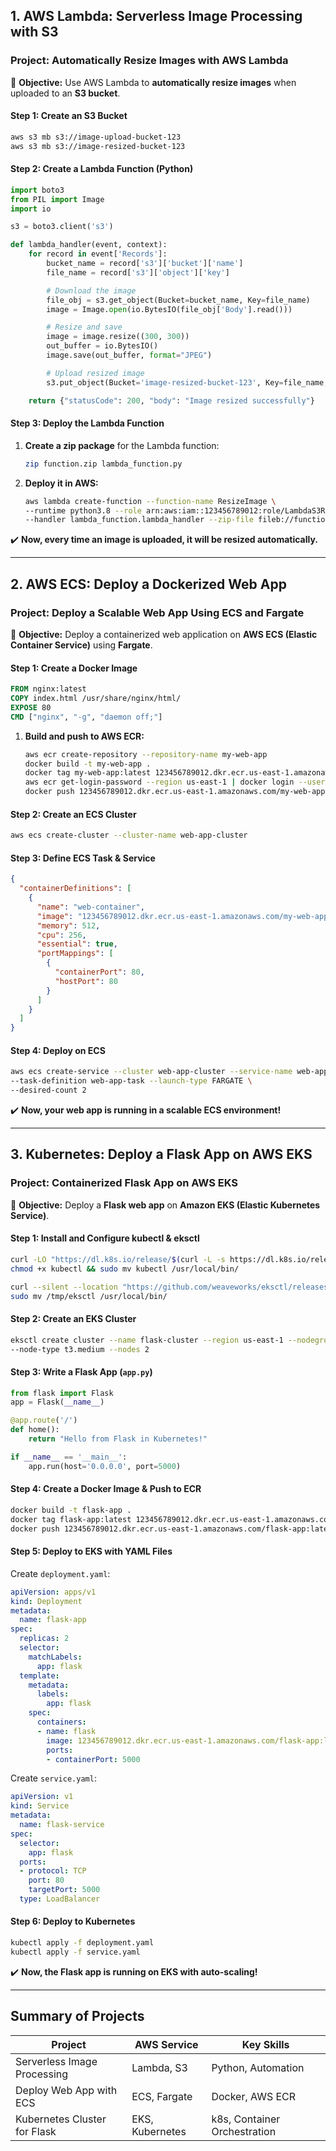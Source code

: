 ## **1. AWS Lambda: Serverless Image Processing with S3**
### **Project: Automatically Resize Images with AWS Lambda**
🔹 **Objective:** Use AWS Lambda to **automatically resize images** when uploaded to an **S3 bucket**.

#### **Step 1: Create an S3 Bucket**
```bash
aws s3 mb s3://image-upload-bucket-123
aws s3 mb s3://image-resized-bucket-123
```

#### **Step 2: Create a Lambda Function (Python)**
```python
import boto3
from PIL import Image
import io

s3 = boto3.client('s3')

def lambda_handler(event, context):
    for record in event['Records']:
        bucket_name = record['s3']['bucket']['name']
        file_name = record['s3']['object']['key']

        # Download the image
        file_obj = s3.get_object(Bucket=bucket_name, Key=file_name)
        image = Image.open(io.BytesIO(file_obj['Body'].read()))

        # Resize and save
        image = image.resize((300, 300))
        out_buffer = io.BytesIO()
        image.save(out_buffer, format="JPEG")

        # Upload resized image
        s3.put_object(Bucket='image-resized-bucket-123', Key=file_name, Body=out_buffer.getvalue())

    return {"statusCode": 200, "body": "Image resized successfully"}
```

#### **Step 3: Deploy the Lambda Function**
1. **Create a zip package** for the Lambda function:
   ```bash
   zip function.zip lambda_function.py
   ```

2. **Deploy it in AWS:**
   ```bash
   aws lambda create-function --function-name ResizeImage \
   --runtime python3.8 --role arn:aws:iam::123456789012:role/LambdaS3Role \
   --handler lambda_function.lambda_handler --zip-file fileb://function.zip
   ```

✔️ **Now, every time an image is uploaded, it will be resized automatically.**  

---

## **2. AWS ECS: Deploy a Dockerized Web App**
### **Project: Deploy a Scalable Web App Using ECS and Fargate**
🔹 **Objective:** Deploy a containerized web application on **AWS ECS (Elastic Container Service)** using **Fargate**.

#### **Step 1: Create a Docker Image**
```dockerfile
FROM nginx:latest
COPY index.html /usr/share/nginx/html/
EXPOSE 80
CMD ["nginx", "-g", "daemon off;"]
```
1. **Build and push to AWS ECR:**
   ```bash
   aws ecr create-repository --repository-name my-web-app
   docker build -t my-web-app .
   docker tag my-web-app:latest 123456789012.dkr.ecr.us-east-1.amazonaws.com/my-web-app:latest
   aws ecr get-login-password --region us-east-1 | docker login --username AWS --password-stdin 123456789012.dkr.ecr.us-east-1.amazonaws.com
   docker push 123456789012.dkr.ecr.us-east-1.amazonaws.com/my-web-app:latest
   ```

#### **Step 2: Create an ECS Cluster**
```bash
aws ecs create-cluster --cluster-name web-app-cluster
```

#### **Step 3: Define ECS Task & Service**
```json
{
  "containerDefinitions": [
    {
      "name": "web-container",
      "image": "123456789012.dkr.ecr.us-east-1.amazonaws.com/my-web-app:latest",
      "memory": 512,
      "cpu": 256,
      "essential": true,
      "portMappings": [
        {
          "containerPort": 80,
          "hostPort": 80
        }
      ]
    }
  ]
}
```

#### **Step 4: Deploy on ECS**
```bash
aws ecs create-service --cluster web-app-cluster --service-name web-app-service \
--task-definition web-app-task --launch-type FARGATE \
--desired-count 2
```

✔️ **Now, your web app is running in a scalable ECS environment!**

---

## **3. Kubernetes: Deploy a Flask App on AWS EKS**
### **Project: Containerized Flask App on AWS EKS**
🔹 **Objective:** Deploy a **Flask web app** on **Amazon EKS (Elastic Kubernetes Service)**.

#### **Step 1: Install and Configure kubectl & eksctl**
```bash
curl -LO "https://dl.k8s.io/release/$(curl -L -s https://dl.k8s.io/release/stable.txt)/bin/linux/amd64/kubectl"
chmod +x kubectl && sudo mv kubectl /usr/local/bin/
```
```bash
curl --silent --location "https://github.com/weaveworks/eksctl/releases/latest/download/eksctl_Linux_amd64.tar.gz" | tar xz -C /tmp
sudo mv /tmp/eksctl /usr/local/bin/
```

#### **Step 2: Create an EKS Cluster**
```bash
eksctl create cluster --name flask-cluster --region us-east-1 --nodegroup-name workers \
--node-type t3.medium --nodes 2
```

#### **Step 3: Write a Flask App (`app.py`)**
```python
from flask import Flask
app = Flask(__name__)

@app.route('/')
def home():
    return "Hello from Flask in Kubernetes!"

if __name__ == '__main__':
    app.run(host='0.0.0.0', port=5000)
```

#### **Step 4: Create a Docker Image & Push to ECR**
```bash
docker build -t flask-app .
docker tag flask-app:latest 123456789012.dkr.ecr.us-east-1.amazonaws.com/flask-app:latest
docker push 123456789012.dkr.ecr.us-east-1.amazonaws.com/flask-app:latest
```

#### **Step 5: Deploy to EKS with YAML Files**
Create `deployment.yaml`:
```yaml
apiVersion: apps/v1
kind: Deployment
metadata:
  name: flask-app
spec:
  replicas: 2
  selector:
    matchLabels:
      app: flask
  template:
    metadata:
      labels:
        app: flask
    spec:
      containers:
      - name: flask
        image: 123456789012.dkr.ecr.us-east-1.amazonaws.com/flask-app:latest
        ports:
        - containerPort: 5000
```

Create `service.yaml`:
```yaml
apiVersion: v1
kind: Service
metadata:
  name: flask-service
spec:
  selector:
    app: flask
  ports:
  - protocol: TCP
    port: 80
    targetPort: 5000
  type: LoadBalancer
```

#### **Step 6: Deploy to Kubernetes**
```bash
kubectl apply -f deployment.yaml
kubectl apply -f service.yaml
```

✔️ **Now, the Flask app is running on EKS with auto-scaling!**

---

## **Summary of Projects**
| **Project** | **AWS Service** | **Key Skills** |
|------------|---------------|------------|
| Serverless Image Processing | Lambda, S3 | Python, Automation |
| Deploy Web App with ECS | ECS, Fargate | Docker, AWS ECR |
| Kubernetes Cluster for Flask | EKS, Kubernetes | k8s, Container Orchestration |
